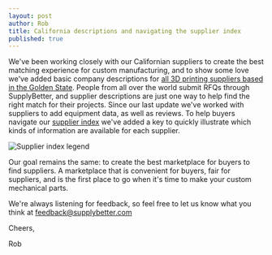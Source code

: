 ```yaml
--- 
layout: post
author: Rob
title: California descriptions and navigating the supplier index
published: true
---
```


We've been working closely with our Californian suppliers to create the best matching experience for custom manufacturing, and to show some love we've added basic company descriptions for [all 3D printing suppliers based in the Golden State](http://www.supplybetter.com/guides/unitedstates/california/3dprinting). People from all over the world submit RFQs through SupplyBetter, and supplier descriptions are just one way to help find the right match for their projects. Since our last update we've worked with suppliers to add equipment data, as well as reviews. To help buyers navigate our [supplier index](http://www.supplybetter.com/suppliers) we've added a key to quickly illustrate which kinds of information are available for each supplier. 

![Supplier index legend](/blog/images/supplier_index_key.png)

Our goal remains the same: to create the best marketplace for buyers to find suppliers. A marketplace that is convenient for buyers, fair for suppliers, and is the first place to go when it's time to make your custom mechanical parts. 

We're always listening for feedback, so feel free to let us know what you think at feedback@supplybetter.com

Cheers,

Rob